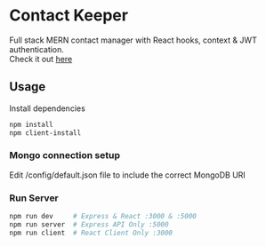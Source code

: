 # Contact Keeper

Full stack MERN contact manager with React hooks, context & JWT authentication.  
Check it out [here](https://yanni-contact-keeper.herokuapp.com)

## Usage

Install dependencies

```bash
npm install
npm client-install
```

### Mongo connection setup

Edit /config/default.json file to include the correct MongoDB URI

### Run Server

```bash
npm run dev     # Express & React :3000 & :5000
npm run server  # Express API Only :5000
npm run client  # React Client Only :3000
```
